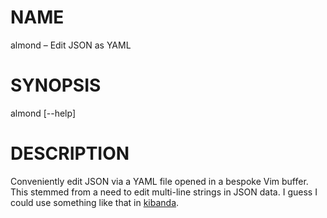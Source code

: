 # NAME

almond – Edit JSON as YAML

# SYNOPSIS

almond [--help]

# DESCRIPTION

Conveniently edit JSON via a YAML file opened in a bespoke Vim buffer. This
stemmed from a need to edit multi-line strings in JSON data. I guess I could
use something like that in [kibanda](http://cern.ch/jbl/tools/kibanda).
